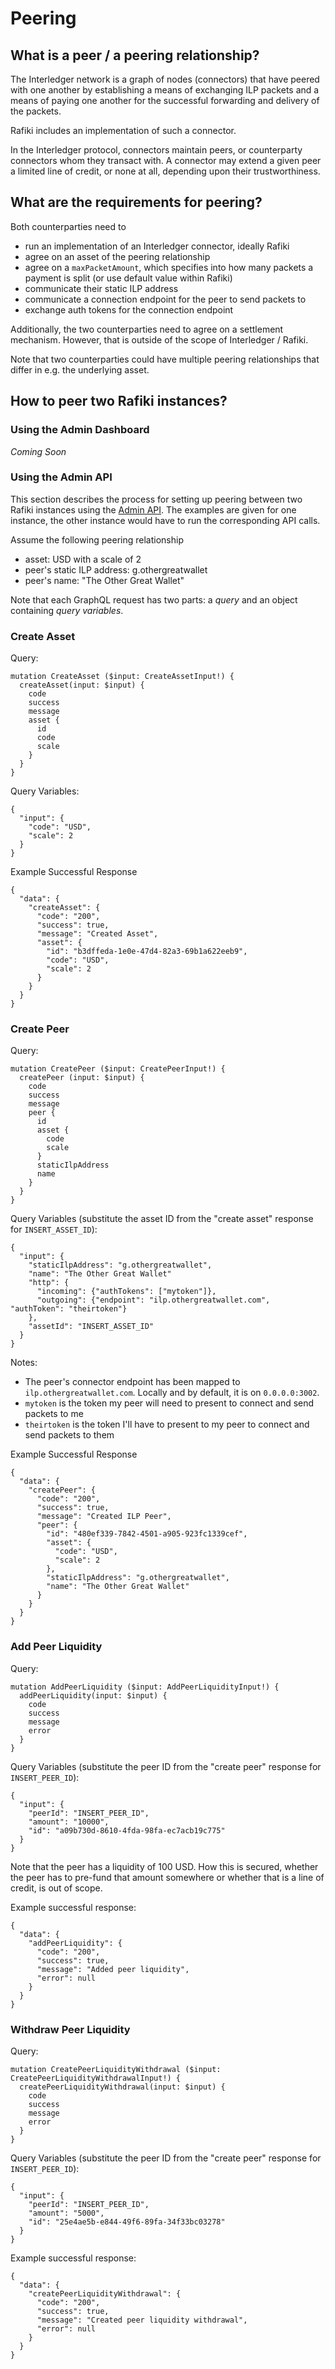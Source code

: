 # Peering

## What is a peer / a peering relationship?

The Interledger network is a graph of nodes (connectors) that have peered with one another by establishing a means of exchanging ILP packets and a means of paying one another for the successful forwarding and delivery of the packets.

Rafiki includes an implementation of such a connector.

In the Interledger protocol, connectors maintain peers, or counterparty connectors whom they transact with. A connector may extend a given peer a limited line of credit, or none at all, depending upon their trustworthiness.

## What are the requirements for peering?

Both counterparties need to

- run an implementation of an Interledger connector, ideally Rafiki
- agree on an asset of the peering relationship
- agree on a `maxPacketAmount`, which specifies into how many packets a payment is split (or use default value within Rafiki)
- communicate their static ILP address
- communicate a connection endpoint for the peer to send packets to
- exchange auth tokens for the connection endpoint

Additionally, the two counterparties need to agree on a settlement mechanism. However, that is outside of the scope of Interledger / Rafiki.

Note that two counterparties could have multiple peering relationships that differ in e.g. the underlying asset.

## How to peer two Rafiki instances?

### Using the Admin Dashboard

_Coming Soon_

### Using the Admin API

This section describes the process for setting up peering between two Rafiki instances using the [Admin API](./admin-api.md). The examples are given for one instance, the other instance would have to run the corresponding API calls.

Assume the following peering relationship

- asset: USD with a scale of 2
- peer's static ILP address: g.othergreatwallet
- peer's name: "The Other Great Wallet"

Note that each GraphQL request has two parts: a _query_ and an object containing _query variables_.

### Create Asset

Query:

```
mutation CreateAsset ($input: CreateAssetInput!) {
  createAsset(input: $input) {
    code
    success
    message
    asset {
      id
      code
      scale
    }
  }
}
```

Query Variables:

```
{
  "input": {
    "code": "USD",
    "scale": 2
  }
}
```

Example Successful Response

```
{
  "data": {
    "createAsset": {
      "code": "200",
      "success": true,
      "message": "Created Asset",
      "asset": {
        "id": "b3dffeda-1e0e-47d4-82a3-69b1a622eeb9",
        "code": "USD",
        "scale": 2
      }
    }
  }
}
```

### Create Peer

Query:

```
mutation CreatePeer ($input: CreatePeerInput!) {
  createPeer (input: $input) {
    code
    success
    message
    peer {
      id
      asset {
        code
        scale
      }
      staticIlpAddress
      name
    }
  }
}
```

Query Variables (substitute the asset ID from the "create asset" response for `INSERT_ASSET_ID`):

```
{
  "input": {
    "staticIlpAddress": "g.othergreatwallet",
    "name": "The Other Great Wallet"
    "http": {
      "incoming": {"authTokens": ["mytoken"]},
      "outgoing": {"endpoint": "ilp.othergreatwallet.com", "authToken": "theirtoken"}
    },
    "assetId": "INSERT_ASSET_ID"
  }
}
```

Notes:

- The peer's connector endpoint has been mapped to `ilp.othergreatwallet.com`. Locally and by default, it is on `0.0.0.0:3002`.
- `mytoken` is the token my peer will need to present to connect and send packets to me
- `theirtoken` is the token I'll have to present to my peer to connect and send packets to them

Example Successful Response

```
{
  "data": {
    "createPeer": {
      "code": "200",
      "success": true,
      "message": "Created ILP Peer",
      "peer": {
        "id": "480ef339-7842-4501-a905-923fc1339cef",
        "asset": {
          "code": "USD",
          "scale": 2
        },
        "staticIlpAddress": "g.othergreatwallet",
        "name": "The Other Great Wallet"
      }
    }
  }
}
```

### Add Peer Liquidity

Query:

```
mutation AddPeerLiquidity ($input: AddPeerLiquidityInput!) {
  addPeerLiquidity(input: $input) {
    code
    success
    message
    error
  }
}
```

Query Variables (substitute the peer ID from the "create peer" response for `INSERT_PEER_ID`):

```
{
  "input": {
    "peerId": "INSERT_PEER_ID",
    "amount": "10000",
    "id": "a09b730d-8610-4fda-98fa-ec7acb19c775"
  }
}
```

Note that the peer has a liquidity of 100 USD. How this is secured, whether the peer has to pre-fund that amount somewhere or whether that is a line of credit, is out of scope.

Example successful response:

```
{
  "data": {
    "addPeerLiquidity": {
      "code": "200",
      "success": true,
      "message": "Added peer liquidity",
      "error": null
    }
  }
}
```

### Withdraw Peer Liquidity

Query:

```
mutation CreatePeerLiquidityWithdrawal ($input: CreatePeerLiquidityWithdrawalInput!) {
  createPeerLiquidityWithdrawal(input: $input) {
    code
    success
    message
    error
  }
}
```

Query Variables (substitute the peer ID from the "create peer" response for `INSERT_PEER_ID`):

```
{
  "input": {
    "peerId": "INSERT_PEER_ID",
    "amount": "5000",
    "id": "25e4ae5b-e844-49f6-89fa-34f33bc03278"
  }
}
```

Example successful response:

```
{
  "data": {
    "createPeerLiquidityWithdrawal": {
      "code": "200",
      "success": true,
      "message": "Created peer liquidity withdrawal",
      "error": null
    }
  }
}
```
